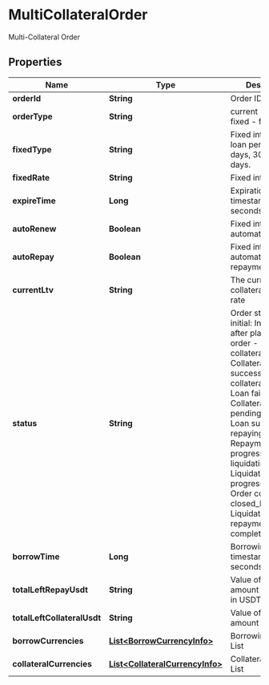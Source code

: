 

# MultiCollateralOrder

Multi-Collateral Order
## Properties

Name | Type | Description | Notes
------------ | ------------- | ------------- | -------------
**orderId** | **String** | Order ID |  [optional]
**orderType** | **String** | current - current, fixed - fixed |  [optional]
**fixedType** | **String** | Fixed interest rate loan periods: 7d - 7 days, 30d - 30 days. |  [optional]
**fixedRate** | **String** | Fixed interest rate |  [optional]
**expireTime** | **Long** | Expiration time, timestamp, unit in seconds. |  [optional]
**autoRenew** | **Boolean** | Fixed interest rate, automatic renewal |  [optional]
**autoRepay** | **Boolean** | Fixed interest rate, automatic repayment |  [optional]
**currentLtv** | **String** | The current collateralization rate |  [optional]
**status** | **String** | Order status: - initial: Initial state after placing the order - collateral_deducted: Collateral deduction successful - collateral_returning: Loan failed - Collateral return pending - lent: Loan successful - repaying: Repayment in progress - liquidating: Liquidation in progress - finished: Order completed - closed_liquidated: Liquidation and repayment completed |  [optional]
**borrowTime** | **Long** | Borrowing time, timestamp in seconds |  [optional]
**totalLeftRepayUsdt** | **String** | Value of Left repay amount converted in USDT |  [optional]
**totalLeftCollateralUsdt** | **String** | Value of Collateral amount in USDT |  [optional]
**borrowCurrencies** | [**List&lt;BorrowCurrencyInfo&gt;**](BorrowCurrencyInfo.md) | Borrowing Currency List |  [optional]
**collateralCurrencies** | [**List&lt;CollateralCurrencyInfo&gt;**](CollateralCurrencyInfo.md) | Collateral Currency List |  [optional]



